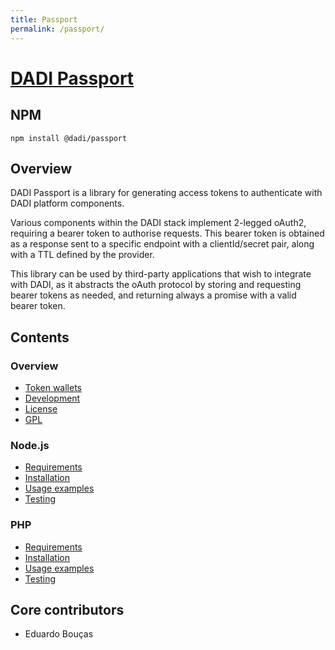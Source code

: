 ```yaml
---
title: Passport
permalink: /passport/
---
```


# [DADI Passport](https://github.com/dadi/passport)

## NPM

`npm install @dadi/passport`

## Overview

DADI Passport is a library for generating access tokens to authenticate with DADI platform components.

Various components within the DADI stack implement 2-legged oAuth2, requiring a bearer token to authorise requests. This bearer token is obtained as a response sent to a specific endpoint with a clientId/secret pair, along with a TTL defined by the provider.

This library can be used by third-party applications that wish to integrate with DADI, as it abstracts the oAuth protocol by storing and requesting bearer tokens as needed, and returning always a promise with a valid bearer token.

## Contents

### Overview

* [Token wallets](./tokenWallets.md)
* [Development](./development.md)
* [License](./license.md)
* [GPL](./gpl.md)

### Node.js

* [Requirements](./node/requirements.md)
* [Installation](./node/installation.md)
* [Usage examples](./node/usageExamples.md)
* [Testing](./node/testing.md)

### PHP

* [Requirements](./php/requirements.md)
* [Installation](./php/installation.md)
* [Usage examples](./php/usageExamples.md)
* [Testing](./php/testing.md)

## Core contributors

* Eduardo Bouças